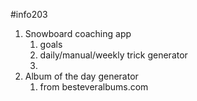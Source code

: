 #info203 

1. Snowboard coaching app
	1. goals
	2. daily/manual/weekly trick generator
	3. 
2. Album of the day generator
	1. from besteveralbums.com
